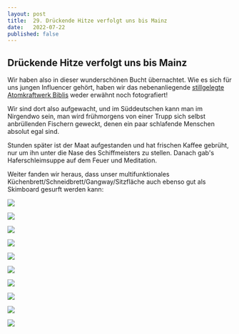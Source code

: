 ```yaml
---
layout: post
title:  29. Drückende Hitze verfolgt uns bis Mainz
date:   2022-07-22
published: false
---
```


## Drückende Hitze verfolgt uns bis Mainz ##

Wir haben also in dieser wunderschönen Bucht übernachtet. Wie es sich für uns jungen Influencer gehört, haben wir das nebenanliegende [stillgelegte Atomkraftwerk Biblis](https://de.m.wikipedia.org/wiki/Kernkraftwerk_Biblis)  weder erwähnt noch fotografiert!

Wir sind dort also aufgewacht, und im Süddeutschen kann man im Nirgendwo sein, man wird frühmorgens von einer Trupp sich selbst anbrüllenden Fischern geweckt, denen ein paar schlafende Menschen absolut egal sind.

Stunden später ist der Maat aufgestanden und hat frischen Kaffee gebrüht, nur um ihn unter die Nase des Schiffmeisters zu stellen. Danach gab's Haferschleimsuppe auf dem Feuer und Meditation.

Weiter fanden wir heraus, dass unser multifunktionales Küchenbrett/Schneidbrett/Gangway/Sitzfläche auch ebenso gut als Skimboard gesurft werden kann:

![](/img/20220722__ms_res_mannheim_0.jpg)

![](/img/20220722__ms_res_mannheim_1.jpg)

![](/img/20220722__ms_res_mannheim_2.jpg)

![](/img/20220722__ms_res_mannheim_3.jpg)

![](/img/20220722__ms_res_mannheim_4.jpg)

![](/img/20220722__ms_res_mannheim_5.jpg)

![](/img/20220722__ms_res_mannheim_6.jpg)

![](/img/20220722__ms_res_mannheim_7.jpg)

![](/img/20220722__ms_res_mannheim_8.jpg)

![](/img/20220722__ms_res_mannheim_9.jpg)
